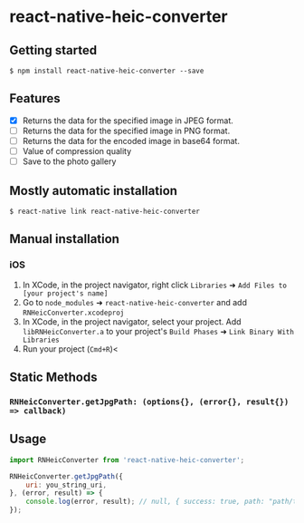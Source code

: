 
# react-native-heic-converter

## Getting started

`$ npm install react-native-heic-converter --save`

## Features

- [x] Returns the data for the specified image in JPEG format.
- [ ] Returns the data for the specified image in PNG format.
- [ ] Returns the data for the encoded image in base64 format.
- [ ] Value of compression quality
- [ ] Save to the photo gallery

## Mostly automatic installation

`$ react-native link react-native-heic-converter`

## Manual installation


### iOS

1. In XCode, in the project navigator, right click `Libraries` ➜ `Add Files to [your project's name]`
2. Go to `node_modules` ➜ `react-native-heic-converter` and add `RNHeicConverter.xcodeproj`
3. In XCode, in the project navigator, select your project. Add `libRNHeicConverter.a` to your project's `Build Phases` ➜ `Link Binary With Libraries`
4. Run your project (`Cmd+R`)<

## Static Methods

### `RNHeicConverter.getJpgPath: (options{}, (error{}, result{}) => callback)`

## Usage
```jsx
import RNHeicConverter from 'react-native-heic-converter';

RNHeicConverter.getJpgPath({
    uri: you_string_uri,
}, (error, result) => {
    console.log(error, result); // null, { success: true, path: "path/to/jpg" }
});

```
  